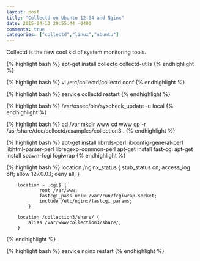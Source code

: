 ```yaml
---
layout: post
title: "Collectd on Ubuntu 12.04 and Nginx"
date: 2015-04-13 20:55:44 -0400
comments: true
categories: ["collectd","linux","ubuntu"]
---
```

Collectd is the new cool kid of system monitoring tools.

{% highlight bash %}
apt-get install collectd collectd-utils
{% endhighlight %}

{% highlight bash %}
vi /etc/collectd/collectd.conf
{% endhighlight %}

{% highlight bash %}
service collectd restart
{% endhighlight %}

{% highlight bash %}
/var/ossec/bin/syscheck_update -u local
{% endhighlight %}

{% highlight bash %}
cd /var
mkdir www
cd www
cp -r /usr/share/doc/collectd/examples/collection3 .
{% endhighlight %}

{% highlight bash %}
apt-get install librrds-perl libconfig-general-perl libhtml-parser-perl  libregexp-common-perl
apt-get install fast-cgi
apt-get install spawn-fcgi fcgiwrap
{% endhighlight %}

{% highlight bash %}
        location /nginx_status {
          stub_status on;
          access_log off;
          allow 127.0.0.1;
          deny all;
        }
		
		location ~ .cgi$ {
	        	root /var/www;
	        	fastcgi_pass unix:/var/run/fcgiwrap.socket;
	        	include /etc/nginx/fastcgi_params;
	    	}

		location /collection3/share/ {
			alias /var/www/collection3/share/;
		}
{% endhighlight %}

{% highlight bash %}
service nginx restart
{% endhighlight %}
